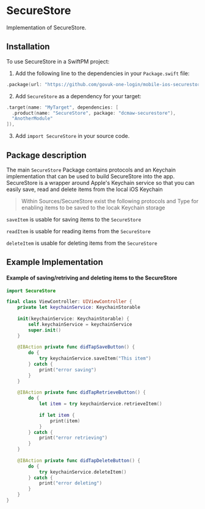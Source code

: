 # SecureStore

Implementation of SecureStore.

## Installation

To use SecureStore in a SwiftPM project:

1. Add the following line to the dependencies in your `Package.swift` file:

```swift
.package(url: "https://github.com/govuk-one-login/mobile-ios-securestore/", from: "1.0.0"),
```

2. Add `SecureStore` as a dependency for your target:

```swift
.target(name: "MyTarget", dependencies: [
  .product(name: "SecureStore", package: "dcmaw-securestore"),
  "AnotherModule"
]),
```

3. Add `import SecureStore` in your source code.

## Package description

The main `SecureStore` Package contains protocols and an Keychain implementation that can be used to build SecureStore into the app. SecureStore is a wrapper around Apple's Keychain service so that you can easily save, read and delete items from the local iOS Keychain

> Within Sources/SecureStore exist the following protocols and Type for enabling items to be saved to the locak Keychain storage

`saveItem` is usable for saving items to the `SecureStore`

`readItem` is usable for reading items from the `SecureStore`

`deleteItem` is usable for deleting items from the `SecureStore`

## Example Implementation

#### Example of saving/retriving and deleting items to the SecureStore

```swift
import SecureStore

final class ViewController: UIViewController {
    private let keychainService: KeychainStorable
    
    init(keychainService: KeychainStorable) {
        self.keychainService = keychainService
        super.init()
    }
    
    @IBAction private func didTapSaveButton() {
        do {
            try keychainService.saveItem("This item")
        } catch {
            print("error saving")
        }
    }
    
    @IBAction private func didTapRetrieveButton() {
        do {
            let item = try keychainService.retrieveItem()
            
            if let item {
                print(item)
            }
        } catch {
            print("error retrieving")
        }
    }
        
    @IBAction private func didTapDeleteButton() {
        do {
            try keychainService.deleteItem()
        } catch {
            print("error deleting")
        }
    }
}
```
